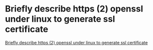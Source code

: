 # Briefly describe https (2) openssl under linux to generate ssl certificate
[Briefly describe https (2) openssl under linux to generate ssl certificate](https://aiwithcloud.com/2022/09/19/briefly_describe_https_2_openssl_under_linux_to_generate_ssl_certificate/)